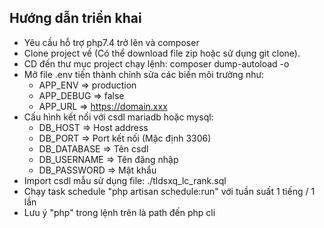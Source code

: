 ## Hướng dẫn triển khai

- Yêu cầu hỗ trợ php7.4 trở lên và composer
- Clone project về (Có thể download file zip hoặc sử dụng git clone).
- CD đến thư mục project chạy lệnh: composer dump-autoload -o
- Mở file .env tiến thành chỉnh sửa các biến môi trường như: 
  - APP_ENV => production
  - APP_DEBUG => false
  - APP_URL => https://domain.xxx
- Cấu hình kết nối với csdl mariadb hoặc mysql:
  - DB_HOST => Host address
  - DB_PORT => Port kết nối (Mặc định 3306)
  - DB_DATABASE => Tên csdl
  - DB_USERNAME => Tên đăng nhập
  - DB_PASSWORD => Mật khẩu
- Import csdl mẫu sử dụng file: ./tldsxq_lc_rank.sql
- Chạy task schedule "php artisan schedule:run" với tuần suất 1 tiếng / 1 lần
- Lưu ý "php" trong lệnh trên là path đến php cli

